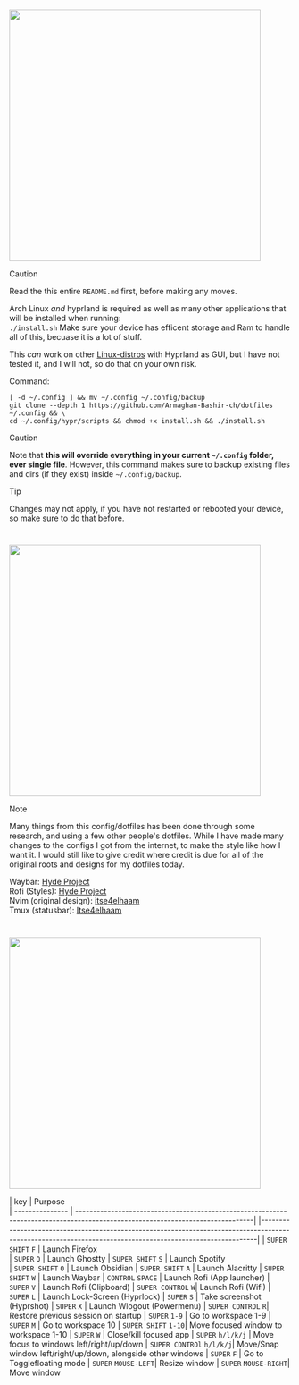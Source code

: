 # <a id="Installation"></a>
<img src="https://readme-typing-svg.herokuapp.com?font=Lexend+Giga&size=25&pause=1000&color=CCA9DD&vCenter=true&width=435&height=25&lines=Installation" width="450"/>

> [!Caution]
> Read the this entire `README.md` first, before making any moves.

Arch Linux *and* hyprland is required as well as many other applications that will be installed when running:  
`
./install.sh
`
Make sure your device has efficent storage and Ram to handle all of this, becuase it is a lot of stuff.

This *can* work on other [Linux-distros](https://en.wikipedia.org/wiki/List_of_Linux_distributions) with Hyprland as GUI, but I have not tested it, and I will not, so do that on your own risk.


Command:

```
[ -d ~/.config ] && mv ~/.config ~/.config/backup
git clone --depth 1 https://github.com/Armaghan-Bashir-ch/dotfiles ~/.config && \
cd ~/.config/hypr/scripts && chmod +x install.sh && ./install.sh
```

> [!Caution]
> Note that **this will override everything in your current `~/.config` folder, ever single file**.
> However, this command makes sure to backup existing files and dirs (if they exist) inside `~/.config/backup`.

> [!Tip]
> Changes may not apply, if you have not restarted or rebooted your device, so make sure to do that before.


# <a id="Credits"></a>
<img src="https://readme-typing-svg.herokuapp.com?font=Lexend+Giga&size=25&pause=1000&color=CCA9DD&vCenter=true&width=435&height=25&lines=Credits" width="450"/>

> [!Note]
> Many things from this config/dotfiles has been done through some research, and using a few other people's dotfiles.
> While I have made many changes to the configs I got from the internet, to make the style like how I want it. I would still like to give credit where credit is due
> for all of the original roots and designs for my dotfiles today.

Waybar: [Hyde Project](https://github.com/HyDE-Project/HyDE/)                                                                                                       
Rofi (Styles): [Hyde Project](https://github.com/HyDE-Project/HyDE/)                                                                                                
Nvim (original design): [itse4elhaam](https://github.com/itse4elhaam/nvim-nvchad)                                                                                   
Tmux (statusbar): [Itse4elhaam](https://github.com/itse4elhaam/dotfiles/tree/1fcee8cdeb55cd678499935576869a68356aaaa0)

# <a id="Binds"></a>
<img src="https://readme-typing-svg.herokuapp.com?font=Lexend+Giga&size=25&pause=1000&color=CCA9DD&vCenter=true&width=435&height=25&lines=Binds" width="450"/>


| key             | Purpose                                                                                                                                                                                                                                                                             
| --------------- | -------------------------------------------------------------------------------------------------------------------------------| |-----------------------------------------------------------------------------------------------------------------------------------------------------------| 
| `SUPER SHIFT` `F`  | Launch Firefox  
| `SUPER` `Q`        | Launch Ghostty
| `SUPER SHIFT` `S`  | Launch Spotify                                                                                
| `SUPER SHIFT` `O`  | Launch Obsidian
| `SUPER SHIFT` `A`  | Launch Alacritty 
| `SUPER SHIFT` `W`  | Launch Waybar
| `CONTROL` `SPACE`  | Launch Rofi (App launcher)
| `SUPER` `V`        | Launch Rofi (Clipboard)
| `SUPER CONTROL` `W`| Launch Rofi (Wifi)
| `SUPER` `L`        | Launch Lock-Screen (Hyprlock)
| `SUPER` `S`        | Take screenshot (Hyprshot)
| `SUPER` `X`        | Launch Wlogout (Powermenu)
| `SUPER CONTROL` `R`| Restore previous session on startup
| `SUPER` `1-9`      | Go to workspace 1-9
| `SUPER` `M`        | Go to workspace 10
| `SUPER SHIFT` `1-10`| Move focused window to workspace 1-10
| `SUPER` `W`         | Close/kill focused app
| `SUPER` `h/l/k/j`   | Move focus to windows left/right/up/down
| `SUPER CONTROl` `h/l/k/j`| Move/Snap window left/right/up/down, alongside other windows
| `SUPER` `F`         | Go to Togglefloating mode
| `SUPER` `MOUSE-LEFT`| Resize window
| `SUPER` `MOUSE-RIGHT`| Move window
